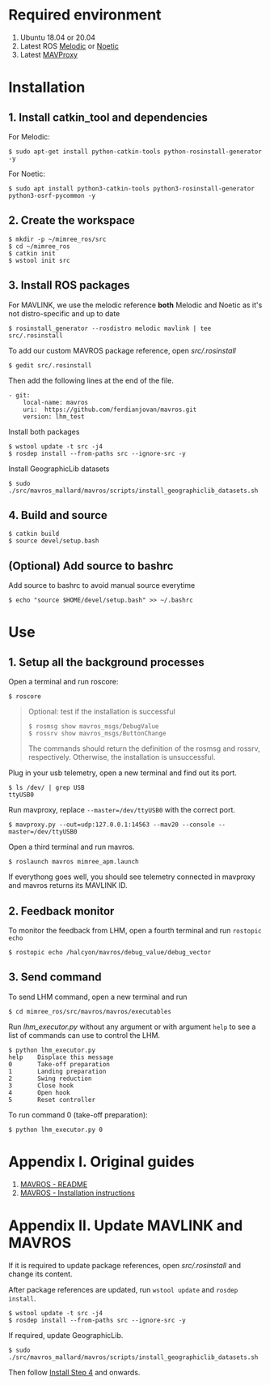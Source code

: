 # Required environment

1. Ubuntu 18.04 or 20.04
2. Latest ROS [Melodic](http://wiki.ros.org/melodic/Installation) or [Noetic](http://wiki.ros.org/noetic/Installation)
3. Latest [MAVProxy](https://ardupilot.org/mavproxy/docs/getting_started/download_and_installation.html#linux)



# Installation
## 1. Install catkin_tool and dependencies
For Melodic:
```
$ sudo apt-get install python-catkin-tools python-rosinstall-generator -y
```  
For Noetic:  
```
$ sudo apt install python3-catkin-tools python3-rosinstall-generator python3-osrf-pycommon -y
```

## 2. Create the workspace

```
$ mkdir -p ~/mimree_ros/src  
$ cd ~/mimree_ros  
$ catkin init  
$ wstool init src  
```

## 3. Install ROS packages
For MAVLINK, we use the melodic reference **both** Melodic and Noetic as it's not distro-specific and up to date
```
$ rosinstall_generator --rosdistro melodic mavlink | tee src/.rosinstall
```

To add our custom MAVROS package reference, open *src/.rosinstall*
```
$ gedit src/.rosinstall
```
Then add the following lines at the end of the file.
```
- git:  
    local-name: mavros  
    uri:  https://github.com/ferdianjovan/mavros.git 
    version: lhm_test 
```

Install both packages
```
$ wstool update -t src -j4
$ rosdep install --from-paths src --ignore-src -y
```

Install GeographicLib datasets
```
$ sudo ./src/mavros_mallard/mavros/scripts/install_geographiclib_datasets.sh
```

## 4. Build and source
```
$ catkin build
$ source devel/setup.bash
```

## (Optional) Add source to bashrc
Add source to bashrc to avoid manual source everytime
```
$ echo "source $HOME/devel/setup.bash" >> ~/.bashrc 
```

# Use

## 1. Setup all the background processes
Open a terminal and run roscore:
```
$ roscore
```

> Optional: test if the installation is successful
> ```
> $ rosmsg show mavros_msgs/DebugValue
> $ rossrv show mavros_msgs/ButtonChange
> ```
> The commands should return the definition of the rosmsg and rossrv, respectively. Otherwise, the installation is unsuccessful.

Plug in your usb telemetry, open a new terminal and find out its port.
```
$ ls /dev/ | grep USB
ttyUSB0
```
Run mavproxy, replace `--master=/dev/ttyUSB0` with the correct port.
```
$ mavproxy.py --out=udp:127.0.0.1:14563 --mav20 --console --master=/dev/ttyUSB0
```

Open a third terminal and run mavros.
```
$ roslaunch mavros mimree_apm.launch
```

If everythong goes well, you should see telemetry connected in mavproxy and mavros returns its MAVLINK ID.

## 2. Feedback monitor
To monitor the feedback from LHM, open a fourth terminal and run `rostopic echo`
```
$ rostopic echo /halcyon/mavros/debug_value/debug_vector 
```

## 3. Send command
To send LHM command, open a new terminal and run
```
$ cd mimree_ros/src/mavros/mavros/executables
```
Run *lhm_executor.py* without any argument or with argument `help` to see a list of commands can use to control the LHM.
```
$ python lhm_executor.py
help    Displace this message
0       Take-off preparation
1       Landing preparation
2       Swing reduction
3       Close hook
4       Open hook
5       Reset controller
```
To run command 0 (take-off preparation):
```
$ python lhm_executor.py 0
```


# Appendix I. Original guides
1. [MAVROS - README](https://github.com/EEEManchester/mavros_mallard/blob/master/README_MAVROS.md)
2. [MAVROS - Installation instructions](https://github.com/mavlink/mavros/blob/master/mavros/README.md#installation)


# Appendix II. Update MAVLINK and MAVROS
If it is required to update package references, open *src/.rosinstall* and change its content.

After package references are updated, run `wstool update` and `rosdep install`.
```
$ wstool update -t src -j4
$ rosdep install --from-paths src --ignore-src -y
```

If required, update GeographicLib.
```
$ sudo ./src/mavros_mallard/mavros/scripts/install_geographiclib_datasets.sh
```

Then follow [Install Step 4](#4-build-and-source) and onwards.